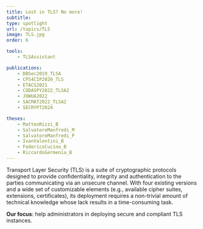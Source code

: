 ```yaml
---
title: Lost in TLS? No more!
subtitle: 
type: spotlight
url: /topics/TLS
image: TLS.jpg
order: 6

tools:
    - TLSAssistant

publications:
    - DBSec2019_TLSA
    - CPS4CIP2020_TLS
    - ETACS2021
    - CODASPY2022_TLSA2
    - JOWUA2022
    - SACMAT2022_TLSA2
    - SECRYPT2024

theses:
    - MatteoRizzi_B
    - SalvatoreManfredi_M
    - SalvatoreManfredi_P
    - IvanValentini_B
    - FedericoCucino_B
    - RiccardoGermenia_B
---
```


Transport Layer Security (TLS) is a suite of cryptographic protocols designed to provide confidentiality, integrity and authentication to the parties communicating via an unsecure channel. 
With four existing versions and a wide set of customizable elements (e.g., available cipher suites, extensions, certificates), its deployment requires a non-trivial amount of technical knowledge whose lack results in a time-consuming task.

**Our focus**: help administrators in deploying secure and compliant TLS instances.